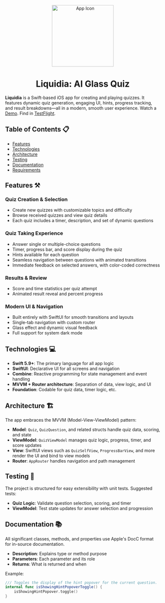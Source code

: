 <div align="center">
  <img src="https://github.com/user-attachments/assets/ee577988-b80b-408b-a785-5da768c1130c" alt="App Icon" width="200" height="200">
  <h1>Liquidia: AI Glass Quiz</h1>
</div>

**Liquidia** is a Swift-based iOS app for creating and playing quizzes. It features dynamic quiz generation, engaging UI, hints, progress tracking, and result breakdowns—all in a modern, smooth user experience.
Watch a [Demo](https://drive.google.com/drive/folders/1tFTSSXiGWhrctvX1X1N4dMh4_jPgj-K1?usp=sharing). Find in [TestFlight](https://testflight.apple.com/join/Q9NC7mxU).

## Table of Contents 📋
- [Features](#features)
- [Technologies](#technologies)
- [Architecture](#architecture)
- [Testing](#testing)
- [Documentation](#documentation)
- [Requirements](#requirements)

<h2 id="features">Features ⚒️</h2>

### Quiz Creation & Selection
- Create new quizzes with customizable topics and difficulty
- Browse received quizzes and view quiz details
- Each quiz includes a timer, description, and set of dynamic questions

### Quiz Taking Experience
- Answer single or multiple-choice questions
- Timer, progress bar, and score display during the quiz
- Hints available for each question
- Seamless navigation between questions with animated transitions
- Immediate feedback on selected answers, with color-coded correctness

### Results & Review
- Score and time statistics per quiz attempt
- Animated result reveal and percent progress

### Modern UI & Navigation
- Built entirely with SwiftUI for smooth transitions and layouts
- Single-tab navigation with custom router
- Glass effect and dynamic visual feedback
- Full support for system dark mode

<h2 id="technologies">Technologies 💻</h2>

- **Swift 5.9+**: The primary language for all app logic
- **SwiftUI**: Declarative UI for all screens and navigation
- **Combine**: Reactive programming for state management and event handling
- **MVVM + Router architecture**: Separation of data, view logic, and UI
- **Foundation**: Codable for quiz data, timer logic, etc.

<h2 id="architecture">Architecture 🏗️</h2>

The app embraces the MVVM (Model-View-ViewModel) pattern:
- **Model**: `Quiz`, `QuizQuestion`, and related structs handle quiz data, scoring, and state
- **ViewModel**: `QuizViewModel` manages quiz logic, progress, timer, and score updates
- **View**: SwiftUI views such as `QuizSelfView`, `ProgressBarView`, and more render the UI and bind to view models
- **Router**: `AppRouter` handles navigation and path management

<h2 id="testing">Testing 🧪</h2>

The project is structured for easy extensibility with unit tests. Suggested tests:
- **Quiz Logic**: Validate question selection, scoring, and timer
- **ViewModel**: Test state updates for answer selection and progression

<h2 id="documentation">Documentation 📚</h2>

All significant classes, methods, and properties use Apple's DocC format for in-source documentation.
- **Description**: Explains type or method purpose
- **Parameters**: Each parameter and its role
- **Returns**: What is returned and when

Example:
```swift
/// Toggles the display of the hint popover for the current question.
internal func isShowingHintPopoverToggle() {
    isShowingHintPopover.toggle()
}
